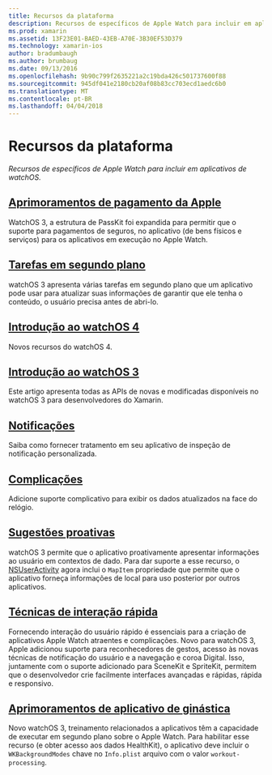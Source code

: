 ```yaml
---
title: Recursos da plataforma
description: Recursos de específicos de Apple Watch para incluir em aplicativos de watchOS.
ms.prod: xamarin
ms.assetid: 13F23E01-BAED-43EB-A70E-3B30EF53D379
ms.technology: xamarin-ios
author: bradumbaugh
ms.author: brumbaug
ms.date: 09/13/2016
ms.openlocfilehash: 9b90c799f2635221a2c19bda426c501737600f88
ms.sourcegitcommit: 945df041e2180cb20af08b83cc703ecd1aedc6b0
ms.translationtype: MT
ms.contentlocale: pt-BR
ms.lasthandoff: 04/04/2018
---
```

# <a name="platform-features"></a>Recursos da plataforma

_Recursos de específicos de Apple Watch para incluir em aplicativos de watchOS._

## <a name="apple-pay-enhancementsioswatchosplatformapple-paymd"></a>[Aprimoramentos de pagamento da Apple](~/ios/watchos/platform/apple-pay.md)

WatchOS 3, a estrutura de PassKit foi expandida para permitir que o suporte para pagamentos de seguros, no aplicativo (de bens físicos e serviços) para os aplicativos em execução no Apple Watch.

## <a name="background-tasksioswatchosplatformbackground-tasksmd"></a>[Tarefas em segundo plano](~/ios/watchos/platform/background-tasks.md)

watchOS 3 apresenta várias tarefas em segundo plano que um aplicativo pode usar para atualizar suas informações de garantir que ele tenha o conteúdo, o usuário precisa antes de abri-lo.

## <a name="introduction-to-watchos-4introduction-to-watchos4md"></a>[Introdução ao watchOS 4](introduction-to-watchos4.md)

Novos recursos do watchOS 4.

## <a name="introduction-to-watchos-3introduction-to-watchos3indexmd"></a>[Introdução ao watchOS 3](introduction-to-watchos3/index.md)

Este artigo apresenta todas as APIs de novas e modificadas disponíveis no watchOS 3 para desenvolvedores do Xamarin.

##  <a name="notificationsnotificationsmd"></a>[Notificações](notifications.md)

Saiba como fornecer tratamento em seu aplicativo de inspeção de notificação personalizada.

##  <a name="complicationscomplicationsmd"></a>[Complicações](complications.md)

Adicione suporte complicativo para exibir os dados atualizados na face do relógio.


## <a name="proactive-suggestionsioswatchosplatformproactive-suggestionsmd"></a>[Sugestões proativas](~/ios/watchos/platform/proactive-suggestions.md)

watchOS 3 permite que o aplicativo proativamente apresentar informações ao usuário em contextos de dado. Para dar suporte a esse recurso, o [NSUserActivity](https://developer.apple.com/reference/foundation/nsuseractivity) agora inclui o `MapItem` propriedade que permite que o aplicativo forneça informações de local para uso posterior por outros aplicativos.

## <a name="quick-interaction-techniquesioswatchosplatformquick-interaction-techniquesmd"></a>[Técnicas de interação rápida](~/ios/watchos/platform/quick-interaction-techniques.md)

Fornecendo interação do usuário rápido é essenciais para a criação de aplicativos Apple Watch atraentes e complicações. Novo para watchOS 3, Apple adicionou suporte para reconhecedores de gestos, acesso às novas técnicas de notificação do usuário e a navegação e coroa Digital. Isso, juntamente com o suporte adicionado para SceneKit e SpriteKit, permitem que o desenvolvedor crie facilmente interfaces avançadas e rápidas, rápida e responsivo.

## <a name="workout-app-enhancementsioswatchosplatformworkout-appsmd"></a>[Aprimoramentos de aplicativo de ginástica](~/ios/watchos/platform/workout-apps.md)

Novo watchOS 3, treinamento relacionados a aplicativos têm a capacidade de executar em segundo plano sobre o Apple Watch. Para habilitar esse recurso (e obter acesso aos dados HealthKit), o aplicativo deve incluir o `WKBackgroundModes` chave no `Info.plist` arquivo com o valor `workout-processing`.
